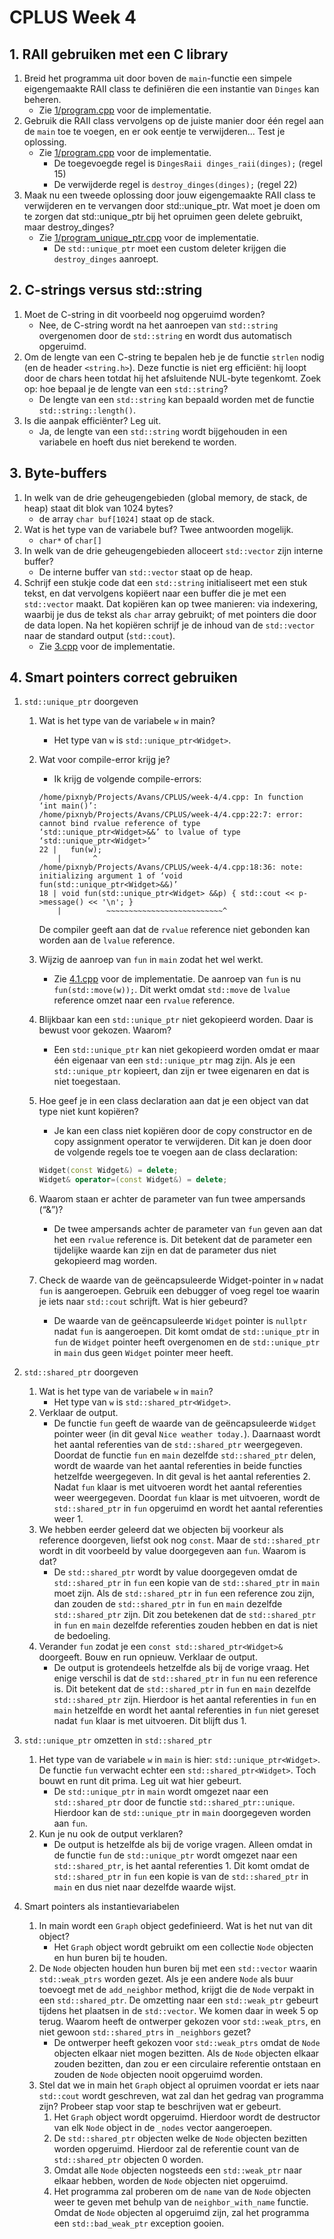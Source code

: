 # CPLUS Week 4

## 1. RAII gebruiken met een C library

1. Breid het programma uit door boven de `main`-functie een simpele eigengemaakte RAII class te definiëren die een instantie van `Dinges` kan beheren.
    - Zie [1/program.cpp](1/program.cpp) voor de implementatie.
2. Gebruik die RAII class vervolgens op de juiste manier door één regel aan de `main` toe te voegen, en er ook eentje te verwijderen... Test je oplossing.
    - Zie [1/program.cpp](1/program.cpp) voor de implementatie.
        - De toegevoegde regel is `DingesRaii dinges_raii(dinges);` (regel 15)
        - De verwijderde regel is `destroy_dinges(dinges);` (regel 22)
3. Maak nu een tweede oplossing door jouw eigengemaakte RAII class te verwijderen en te vervangen door std::unique_ptr. Wat moet je doen om te zorgen dat std::unique_ptr bij het opruimen geen delete gebruikt, maar destroy_dinges?
    - Zie [1/program_unique_ptr.cpp](1/program_unique_ptr.cpp) voor de implementatie.
        - De `std::unique_ptr` moet een custom deleter krijgen die `destroy_dinges` aanroept.

## 2. C-strings versus std::string

1. Moet de C-string in dit voorbeeld nog opgeruimd worden?
    - Nee, de C-string wordt na het aanroepen van `std::string` overgenomen door de `std::string` en wordt dus automatisch opgeruimd.
2. Om de lengte van een C-string te bepalen heb je de functie `strlen` nodig (en de header `<string.h>`). Deze functie is niet erg efficiënt: hij loopt door de chars heen totdat hij het afsluitende NUL-byte tegenkomt. Zoek op: hoe bepaal je de lengte van een `std::string`?
    - De lengte van een `std::string` kan bepaald worden met de functie `std::string::length()`.
3. Is die aanpak efficiënter? Leg uit.
    - Ja, de lengte van een `std::string` wordt bijgehouden in een variabele en hoeft dus niet berekend te worden.

## 3. Byte-buffers

1. In welk van de drie geheugengebieden (global memory, de stack, de heap) staat dit blok van 1024 bytes?
    - de array `char buf[1024]` staat op de stack.
2. Wat is het type van de variabele buf? Twee antwoorden mogelijk.
    - `char*` of `char[]`
3. In welk van de drie geheugengebieden alloceert `std::vector` zijn interne buffer?
    - De interne buffer van `std::vector` staat op de heap.
4. Schrijf een stukje code dat een `std::string` initialiseert met een stuk tekst, en dat vervolgens kopiëert naar een buffer die je met een `std::vector` maakt. Dat kopiëren kan op twee manieren: via indexering, waarbij je dus de tekst als `char` array gebruikt; of met pointers die door de data lopen. Na het kopiëren schrijf je de inhoud van de `std::vector` naar de standard output (`std::cout`).
    - Zie [3.cpp](3.cpp) voor de implementatie.

## 4. Smart pointers correct gebruiken

1. `std::unique_ptr` doorgeven
    1. Wat is het type van de variabele `w` in main?
        - Het type van `w` is `std::unique_ptr<Widget>`.
    2. Wat voor compile-error krijg je?
        - Ik krijg de volgende compile-errors:

        ```console
        /home/pixnyb/Projects/Avans/CPLUS/week-4/4.cpp: In function ‘int main()’:
        /home/pixnyb/Projects/Avans/CPLUS/week-4/4.cpp:22:7: error: cannot bind rvalue reference of type ‘std::unique_ptr<Widget>&&’ to lvalue of type ‘std::unique_ptr<Widget>’
        22 |   fun(w);
            |       ^
        /home/pixnyb/Projects/Avans/CPLUS/week-4/4.cpp:18:36: note:   initializing argument 1 of ‘void fun(std::unique_ptr<Widget>&&)’
        18 | void fun(std::unique_ptr<Widget> &&p) { std::cout << p->message() << '\n'; }
            |          ~~~~~~~~~~~~~~~~~~~~~~~~~~^
        ```

        De compiler geeft aan dat de `rvalue` reference niet gebonden kan worden aan de `lvalue` reference.
    3. Wijzig de aanroep van `fun` in `main` zodat het wel werkt.
        - Zie [4.1.cpp](4.1.cpp) voor de implementatie. De aanroep van `fun` is nu `fun(std::move(w));`. Dit werkt omdat `std::move` de `lvalue` reference omzet naar een `rvalue` reference.
    4. Blijkbaar kan een `std::unique_ptr` niet gekopieerd worden. Daar is bewust voor gekozen. Waarom?
        - Een `std::unique_ptr` kan niet gekopieerd worden omdat er maar één eigenaar van een `std::unique_ptr` mag zijn. Als je een `std::unique_ptr` kopieert, dan zijn er twee eigenaren en dat is niet toegestaan.
    5. Hoe geef je in een class declaration aan dat je een object van dat type niet kunt kopiëren?
        - Je kan een class niet kopiëren door de copy constructor en de copy assignment operator te verwijderen. Dit kan je doen door de volgende regels toe te voegen aan de class declaration:

        ```cpp
        Widget(const Widget&) = delete;
        Widget& operator=(const Widget&) = delete;
        ```

    6. Waarom staan er achter de parameter van fun twee ampersands (“&”)?
        - De twee ampersands achter de parameter van `fun` geven aan dat het een `rvalue` reference is. Dit betekent dat de parameter een tijdelijke waarde kan zijn en dat de parameter dus niet gekopieerd mag worden.
    7. Check de waarde van de geëncapsuleerde Widget-pointer in `w` nadat `fun` is aangeroepen. Gebruik een debugger of voeg regel toe waarin je iets naar `std::cout` schrijft. Wat is hier gebeurd?
        - De waarde van de geëncapsuleerde `Widget` pointer is `nullptr` nadat `fun` is aangeroepen. Dit komt omdat de `std::unique_ptr` in `fun` de `Widget` pointer heeft overgenomen en de `std::unique_ptr` in `main` dus geen `Widget` pointer meer heeft.

2. `std::shared_ptr` doorgeven
    1. Wat is het type van de variabele `w` in `main`?
        - Het type van `w` is `std::shared_ptr<Widget>`.
    2. Verklaar de output.
        - De functie `fun` geeft de waarde van de geëncapsuleerde `Widget` pointer weer (in dit geval `Nice weather today.`). Daarnaast wordt het aantal referenties van de `std::shared_ptr` weergegeven. Doordat de functie `fun` en `main` dezelfde `std::shared_ptr` delen, wordt de waarde van het aantal referenties in beide functies hetzelfde weergegeven. In dit geval is het aantal referenties 2. Nadat `fun` klaar is met uitvoeren wordt het aantal referenties weer weergegeven. Doordat `fun` klaar is met uitvoeren, wordt de `std::shared_ptr` in `fun` opgeruimd en wordt het aantal referenties weer 1.
    3. We hebben eerder geleerd dat we objecten bij voorkeur als reference doorgeven, liefst ook nog `const`. Maar de `std::shared_ptr` wordt in dit voorbeeld by value doorgegeven aan `fun`. Waarom is dat?
        - De `std::shared_ptr` wordt by value doorgegeven omdat de `std::shared_ptr` in `fun` een kopie van de `std::shared_ptr` in `main` moet zijn. Als de `std::shared_ptr` in `fun` een reference zou zijn, dan zouden de `std::shared_ptr` in `fun` en `main` dezelfde `std::shared_ptr` zijn. Dit zou betekenen dat de `std::shared_ptr` in `fun` en `main` dezelfde referenties zouden hebben en dat is niet de bedoeling.
    4. Verander `fun` zodat je een `const std::shared_ptr<Widget>&` doorgeeft. Bouw en run opnieuw. Verklaar de output.
        - De output is grotendeels hetzelfde als bij de vorige vraag. Het enige verschil is dat de `std::shared_ptr` in `fun` nu een reference is. Dit betekent dat de `std::shared_ptr` in `fun` en `main` dezelfde `std::shared_ptr` zijn. Hierdoor is het aantal referenties in `fun` en `main` hetzelfde en wordt het aantal referenties in `fun` niet gereset nadat `fun` klaar is met uitvoeren. Dit blijft dus 1.
3. `std::unique_ptr` omzetten in `std::shared_ptr`
    1. Het type van de variabele `w` in `main` is hier: `std::unique_ptr<Widget>`. De functie `fun` verwacht echter een `std::shared_ptr<Widget>`. Toch bouwt en runt dit prima. Leg uit wat hier gebeurt.
        - De `std::unique_ptr` in `main` wordt omgezet naar een `std::shared_ptr` door de functie `std::shared_ptr::unique`. Hierdoor kan de `std::unique_ptr` in `main` doorgegeven worden aan `fun`.
    2. Kun je nu ook de output verklaren?
        - De output is hetzelfde als bij de vorige vragen. Alleen omdat in de functie `fun` de `std::unique_ptr` wordt omgezet naar een `std::shared_ptr`, is het aantal referenties 1. Dit komt omdat de `std::shared_ptr` in `fun` een kopie is van de `std::shared_ptr` in `main` en dus niet naar dezelfde waarde wijst.
4. Smart pointers als instantievariabelen
    1. In main wordt een `Graph` object gedefinieerd. Wat is het nut van dit object?
        - Het `Graph` object wordt gebruikt om een collectie `Node` objecten en hun buren bij te houden.
    2. De `Node` objecten houden hun buren bij met een `std::vector` waarin `std::weak_ptrs` worden gezet. Als je een andere `Node` als buur toevoegt met de `add_neighbor` method, krijgt die de `Node` verpakt in een `std::shared_ptr`. De omzetting naar een `std::weak_ptr` gebeurt tijdens het plaatsen in de `std::vector`. We komen daar in week 5 op terug. Waarom heeft de ontwerper gekozen voor `std::weak_ptrs`, en niet gewoon `std::shared_ptrs` in `_neighbors` gezet?
        - De ontwerper heeft gekozen voor `std::weak_ptrs` omdat de `Node` objecten elkaar niet mogen bezitten. Als de `Node` objecten elkaar zouden bezitten, dan zou er een circulaire referentie ontstaan en zouden de `Node` objecten nooit opgeruimd worden.
    3. Stel dat we in main het `Graph` object al opruimen voordat er iets naar `std::cout` wordt geschreven, wat zal dan het gedrag van programma zijn? Probeer stap voor stap te beschrijven wat er gebeurt.
        1. Het `Graph` object wordt opgeruimd. Hierdoor wordt de destructor van elk `Node` object in de `_nodes` vector aangeroepen.
        2. De `std::shared_ptr` objecten welke de `Node` objecten bezitten worden opgeruimd. Hierdoor zal de referentie count van de `std::shared_ptr` objecten 0 worden.
        3. Omdat alle `Node` objecten nogsteeds een `std::weak_ptr` naar elkaar hebben, worden de `Node` objecten niet opgeruimd.
        4. Het programma zal proberen om de `name` van de `Node` objecten weer te geven met behulp van de `neighbor_with_name` functie. Omdat de `Node` objecten al opgeruimd zijn, zal het programma een `std::bad_weak_ptr` exception gooien.
